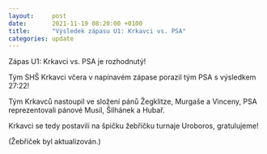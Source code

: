 ```yaml
---
layout:     post
date:       2021-11-19 08:20:00 +0100
title:      "Výsledek zápasu U1: Krkavci vs. PSA"
categories: update
---
```


Zápas U1: Krkavci vs. PSA je rozhodnutý!

Tým SHŠ Krkavci včera v napínavém zápase porazil tým PSA s výsledkem 27:22!

Tým Krkavců nastoupil ve složení pánů Žegklitze, Murgaše a Vinceny, PSA reprezentovali pánové Musil, Šilhánek a Hubař.

Krkavci se tedy postavili na špičku žebříčku turnaje Uroboros, gratulujeme!

(Žebříček byl aktualizován.)
